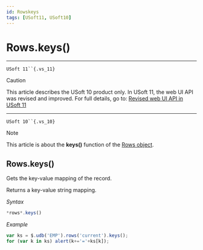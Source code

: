 ```yaml
---
id: Rowskeys
tags: [USoft11, USoft10]
---
```

# Rows.keys()



----

`USoft 11``{.vs_11}`

> [!CAUTION]
> This article describes the USoft 10 product only.
> In USoft 11, the web UI API was revised and improved. For full details, go to:
> [Revised web UI API in USoft 11](/docs/Web_and_app_UIs/UDB_udb/Revised_web_UI_API_in_USoft_11.md)

----

`USoft 10``{.vs_10}`

> [!NOTE]
> This article is about the **keys()** function of the [Rows object](/docs/Web_and_app_UIs/UDB_Rows).

## **Rows.keys()**

Gets the key-value mapping of the record.

Returns a key-value string mapping.

*Syntax*

```js
*rows*.keys()
```

*Example*

```js
var ks = $.udb('EMP').rows('current').keys();
for (var k in ks) alert(k+='='+ks[k]);
```

 